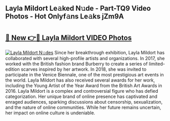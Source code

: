 ## Layla Mildort Le𝚊ked N𝚞de - Part-TQ9 Video Photos - Hot Onlyf𝚊ns Le𝚊ks jZm9A

# <h2><a href="http://ac41639.deff.icu/?id=Layla+Mildort">🔗 New 👉🔴 Layla Mildort VIDEO Photos</a></h2>

[![Layla Mildort N𝚞des](https://i.imgur.com/rIISA9y.gif)](http://ac41639.deff.icu/?id=Layla+Mildort)
Since her breakthrough exhibition, Layla Mildort has collaborated with several high-profile artists and organizations. In 2017, she worked with the British fashion brand Burberry to create a series of limited-edition scarves inspired by her artwork. In 2018, she was invited to participate in the Venice Biennale, one of the most prestigious art events in the world. Layla Mildort has also received several awards for her work, including the Young Artist of the Year Award from the British Art Awards in 2016. Layla Mildort is a complex and controversial figure who has defied categorization. Her unique brand of online presence has captivated and enraged audiences, sparking discussions about censorship, sexualization, and the nature of online communities. While her future remains uncertain, her impact on online culture is undeniable.
